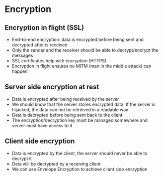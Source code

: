 # Encryption

## Encryption in flight (SSL)

- End-to-end encryption: data is encrypted before being sent and decrypted after is received
- Only the sender and the receiver should be able to decrypt/encrypt the messages
- SSL certificates help with encryption (HTTPS)
- Encryption in flight ensures no MITM (man in the middle attack) can happen

## Server side encryption at rest

- Data is encrypted after being received by the server
- We should know that the server stores encrypted data. If the server is hijacked, the data can not be retrieved in a readable way
- Data is decrypted before being sent back to the client
- The encryption/decryption key must be managed somewhere and server must have access to it

## Client side encryption

- Data is encrypted by the client, the server should never be able to decrypt it
- Data will be decrypted by a receiving client
- We can use Envelope Encryption to achieve client side encryption
